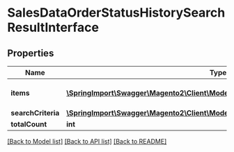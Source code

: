 # SalesDataOrderStatusHistorySearchResultInterface

## Properties
Name | Type | Description | Notes
------------ | ------------- | ------------- | -------------
**items** | [**\SpringImport\Swagger\Magento2\Client\Model\SalesDataOrderStatusHistoryInterface[]**](SalesDataOrderStatusHistoryInterface.md) | Array of collection items. | 
**searchCriteria** | [**\SpringImport\Swagger\Magento2\Client\Model\FrameworkSearchCriteriaInterface**](FrameworkSearchCriteriaInterface.md) |  | 
**totalCount** | **int** | Total count. | 

[[Back to Model list]](../README.md#documentation-for-models) [[Back to API list]](../README.md#documentation-for-api-endpoints) [[Back to README]](../README.md)


